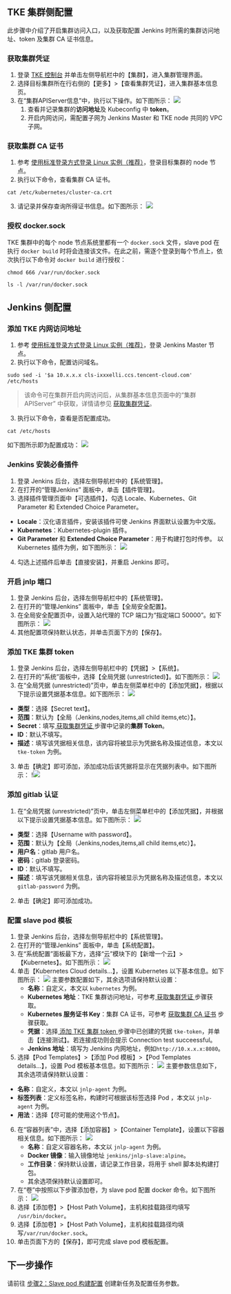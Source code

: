 ## TKE 集群侧配置
此步骤中介绍了开启集群访问入口，以及获取配置 Jenkins 时所需的集群访问地址、token 及集群 CA 证书信息。

### 获取集群凭证<span id="proof"></span>
1. 登录 [TKE 控制台](https://console.cloud.tencent.com/tke2) 并单击左侧导航栏中的【集群】，进入集群管理界面。
2. 选择目标集群所在行右侧的【更多】>【查看集群凭证】，进入集群基本信息页。
3. 在“集群APIServer信息”中，执行以下操作。如下图所示：
![](https://main.qcloudimg.com/raw/6adfa8b2059ca81f1d6cfc8b114d2c1a.png)
   1. 查看并记录集群的**访问地址**及 Kubeconfig 中 **token**。
   2. 开启内网访问，需配置子网为 Jenkins Master 和 TKE node 共同的 VPC 子网。


### 获取集群 CA 证书<span id="getCA"></span>
1. 参考 [使用标准登录方式登录 Linux 实例（推荐）](https://intl.intl.cloud.tencent.com/document/product/213/5436)，登录目标集群的 node 节点。
2. 执行以下命令，查看集群 CA 证书。
```
cat /etc/kubernetes/cluster-ca.crt
```
3. 请记录并保存查询所得证书信息。如下图所示：
![](https://main.qcloudimg.com/raw/9431bdeb070e4e2e382bf6ea628b1842.png)

### 授权 docker.sock 

TKE 集群中的每个 node 节点系统里都有一个 `docker.sock` 文件，slave pod 在执行 `docker build` 时将会连接该文件。在此之前，需逐个登录到每个节点上，依次执行以下命令对 `docker build` 进行授权：
```
chmod 666 /var/run/docker.sock
```
```
ls -l /var/run/docker.sock
```


## Jenkins 侧配置

### 添加 TKE 内网访问地址

1. 参考 [使用标准登录方式登录 Linux 实例（推荐）](https://intl.intl.cloud.tencent.com/document/product/213/5436)，登录 Jenkins Master 节点。
2. 执行以下命令，配置访问域名。
```
sudo sed -i '$a 10.x.x.x cls-ixxxelli.ccs.tencent-cloud.com' /etc/hosts
```
> 该命令可在集群开启内网访问后，从集群基本信息页面中的“集群APIServer” 中获取，详情请参见 [获取集群凭证](#proof)。 
> 
3. 执行以下命令，查看是否配置成功。
```
cat /etc/hosts
```
如下图所示即为配置成功：
![](https://main.qcloudimg.com/raw/2e1bd6f1df51f150e9064d68f01e1754.png)
               
### Jenkins 安装必备插件
1. 登录 Jenkins 后台，选择左侧导航栏中的【系统管理】。
2. 在打开的“管理Jenkins” 面板中，单击【插件管理】。
3. 选择插件管理页面中【可选插件】，勾选 Locale、Kubernetes、Git Parameter 和 Extended Choice Parameter。
 - **Locale**：汉化语言插件，安装该插件可使 Jenkins 界面默认设置为中文版。
 - **Kubernetes**：Kubernetes-plugin 插件。
 - **Git Parameter** 和 **Extended Choice Parameter**：用于构建打包时传参。
   以 Kubernetes 插件为例，如下图所示：
![](https://main.qcloudimg.com/raw/81941906a99def8fc11bfcc581af8183.png)
4. 勾选上述插件后单击【直接安装】，并重启 Jenkins 即可。

### 开启 jnlp 端口
1. 登录 Jenkins 后台，选择左侧导航栏中的【系统管理】。
2. 在打开的“管理Jenkins” 面板中，单击【全局安全配置】。
2. 在全局安全配置页中，设置入站代理的 TCP 端口为“指定端口 50000”。如下图所示：
![](https://main.qcloudimg.com/raw/78bcd4551ee5bd35bc92ea4ec5aca93e.png)
4. 其他配置项保持默认状态，并单击页面下方的【保存】。

### 添加 TKE 集群 token<span id="addToken"></span>
1. 登录 Jenkins 后台，选择左侧导航栏中的【凭据】>【系统】。
2. 在打开的“系统”面板中，选择【全局凭据 (unrestricted)】。如下图所示：
![](https://main.qcloudimg.com/raw/bb761bc624d5e60462a57607ff6f88aa.png)
3. 在“全局凭据 (unrestricted)”页中，单击左侧菜单栏中的【添加凭据】，根据以下提示设置凭据基本信息。如下图所示：
![](https://main.qcloudimg.com/raw/c32f572ba76674c09c6550c68f1835de.png)
  - **类型**：选择【Secret text】。
  - **范围**：默认为【全局（Jenkins,nodes,items,all child items,etc）】。
  - **Secret**：填写[ 获取集群凭证 ](#proof)步骤中记录的**集群 Token**。
  - **ID**：默认不填写。
  - **描述**：填写该凭据相关信息，该内容将被显示为凭据名称及描述信息，本文以 `tke-token` 为例。
3. 单击【确定】即可添加，添加成功后该凭据将显示在凭据列表中。如下图所示：
!![](https://main.qcloudimg.com/raw/7f5e00bb12c27c7efc085c8c94b5dc71.png)

### 添加 gitlab 认证<span id="addGitlab"></span>
1. 在“全局凭据 (unrestricted)”页中，单击左侧菜单栏中的【添加凭据】，并根据以下提示设置凭据基本信息。如下图所示：
![](https://main.qcloudimg.com/raw/ce8f9e2ca7f8d87d96c23f889ff72450.png)
 - **类型**：选择【Username with password】。
 - **范围**：默认为【全局（Jenkins,nodes,items,all child items,etc）】。
 - **用户名**：gitlab 用户名。
 - **密码**：gitlab 登录密码。
 - **ID**：默认不填写。
 - **描述**：填写该凭据相关信息，该内容将被显示为凭据名称及描述信息，本文以 `gitlab-password` 为例。
2. 单击【确定】即可添加成功。

### 配置 slave pod 模板<span id="PodTemplates"></span>
1. 登录 Jenkins 后台，选择左侧导航栏中的【系统管理】。
2. 在打开的“管理Jenkins” 面板中，单击【系统配置】。
3. 在“系统配置”面板最下方，选择“云”模块下的【新增一个云】>【Kubernetes】。如下图所示：
![](https://main.qcloudimg.com/raw/f23401c33207fa861ce61b6544327662.png)
4. 单击【Kubernetes Cloud details...】，设置 Kubernetes 以下基本信息。如下图所示：
![](https://main.qcloudimg.com/raw/7134e788af9007ae3288a1c3e6305d0e.png)
主要参数配置如下，其余选项请保持默认设置：
    - **名称**：自定义，本文以 `kubernetes` 为例。
    - **Kubernetes 地址**：TKE 集群访问地址，可参考[ 获取集群凭证 ](#proof)步骤获取。
    - **Kubernetes 服务证书 Key**：集群 CA 证书，可参考 [获取集群 CA 证书](#getCA) 步骤获取。
    - **凭据**：选择[ 添加 TKE 集群 token ](#addToken)步骤中已创建的凭据 `tke-token`，并单击【连接测试】。若连接成功则会提示 Connection test succeessful。
    - **Jenkins 地址**：填写为 Jenkins 内网地址，例如`http://10.x.x.x:8080`。
5. 选择【Pod Templates】>【添加 Pod 模板】>【Pod Templates details...】，设置 Pod 模板基本信息。如下图所示：
![](https://main.qcloudimg.com/raw/084af569d140e04750b3c157835f6e31.png)
主要参数信息如下，其余选项请保持默认设置：
 - **名称**：自定义，本文以 `jnlp-agent` 为例。
 - **标签列表**：定义标签名称，构建时可根据该标签选择 Pod ，本文以 `jnlp-agent` 为例。
  - **用法**：选择【尽可能的使用这个节点】。
6. <span id="ContainerTemplate"></span>在“容器列表”中，选择【添加容器】>【Container Template】，设置以下容器相关信息。如下图所示：
![](https://main.qcloudimg.com/raw/6a5e619f36709cc9af76ee555ee8e984.png)
    - **名称**：自定义容器名称，本文以 `jnlp-agent` 为例。
    - **Docker 镜像**：输入镜像地址 `jenkins/jnlp-slave:alpine`。
    - **工作目录**：保持默认设置，请记录工作目录，将用于 shell 脚本处构建打包。
    - 其余选项保持默认设置即可。
7. 在“卷”中按照以下步骤添加卷，为 slave pod 配置 docker 命令。如下图所示：
![](https://main.qcloudimg.com/raw/bd098fee9954a62c9c6e2328e9912314.png)
  1. 选择【添加卷】>【Host Path Volume】，主机和挂载路径均填写 `/usr/bin/docker`。
   2. 选择【添加卷】>【Host Path Volume】，主机和挂载路径均填写`/var/run/docker.sock`。
8. 单击页面下方的【保存】，即可完成 slave pod 模板配置。

## 下一步操作
请前往 [步骤2：Slave pod 构建配置](https://intl.cloud.tencent.com/document/product/457/34868) 创建新任务及配置任务参数。

